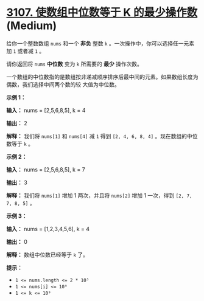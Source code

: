 # [3107. 使数组中位数等于 K 的最少操作数][link] (Medium)

[link]: https://leetcode.cn/contest/weekly-contest-392/problems/minimum-operations-to-make-median-of-array-equal-to-k/

给你一个整数数组 `nums` 和一个 **非负** 整数 `k` 。一次操作中，你可以选择任一元素 加 `1` 或者减 `1` 
。

请你返回将 `nums` **中位数** 变为 `k` 所需要的 **最少** 操作次数。

一个数组的中位数指的是数组按非递减顺序排序后最中间的元素。如果数组长度为偶数，我们选择中间两个数的较
大值为中位数。

**示例 1：**

**输入：** nums = \[2,5,6,8,5\], k = 4

**输出：** 2

**解释：** 我们将 `nums[1]` 和 `nums[4]` 减 `1` 得到 `[2, 4, 6, 8, 4]` 。现在数组的中位数等于 `k` 。

**示例 2：**

**输入：** nums = \[2,5,6,8,5\], k = 7

**输出：** 3

**解释：** 我们将 `nums[1]` 增加 1 两次，并且将 `nums[2]` 增加 1 一次，得到 `[2, 7, 7, 8, 5]` 。

**示例 3：**

**输入：** nums = \[1,2,3,4,5,6\], k = 4

**输出：** 0

**解释：** 数组中位数已经等于 `k` 了。

**提示：**

- `1 <= nums.length <= 2 * 10⁵`
- `1 <= nums[i] <= 10⁹`
- `1 <= k <= 10⁹`
